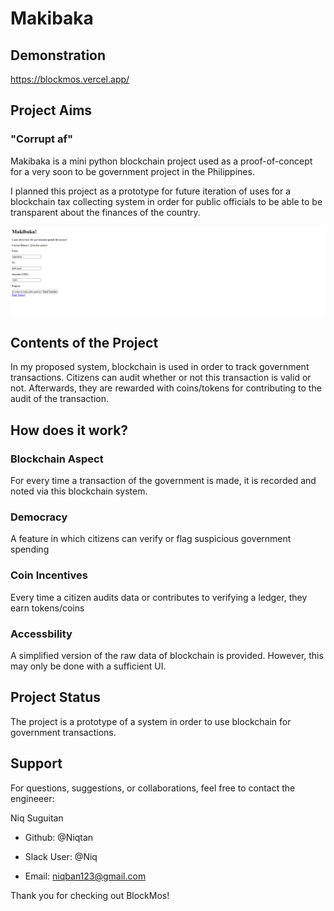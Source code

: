 # Makibaka

## Demonstration
https://blockmos.vercel.app/

## Project Aims

### "Corrupt af"

Makibaka is a mini python blockchain project used as a proof-of-concept for a very soon to be government project in the Philippines.

I planned this project as a prototype for future iteration of uses for a blockchain tax collecting system in order for public officials to be able to be transparent about the finances of the country.

![alt text](images/image-1.png)

## Contents of the Project

In my proposed system, blockchain is used in order to track government transactions. Citizens can audit whether or not this transaction is valid or not. Afterwards, they are rewarded with coins/tokens for contributing to the audit of the transaction.

## How does it work?

### Blockchain Aspect
For every time a transaction of the government is made, it is recorded and noted via this blockchain system.

### Democracy
A feature in which citizens can verify or flag suspicious government spending

### Coin Incentives
Every time a citizen audits data or contributes to verifying a ledger, they earn tokens/coins

### Accessbility
A simplified version of the raw data of blockchain is provided. However, this may only be done with a sufficient UI.

## Project Status
The project is a prototype of a system in order to use blockchain for government transactions. 

## Support

For questions, suggestions, or collaborations, feel free to contact the engineeer:

Niq Suguitan

- Github: @Niqtan

- Slack User: @Niq

- Email: niqban123@gmail.com

Thank you for checking out BlockMos!
